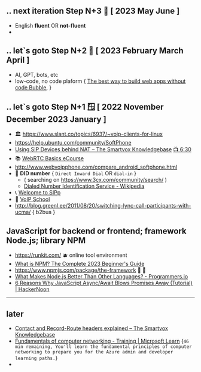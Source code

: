 ## .. next iteration Step N+3 🌟 [ 2023 May June ]
- English **fluent** OR **not-fluent**  
- 

## .. let`s goto Step N+2 🌟 [ 2023 February March April ]
- AI, GPT, bots, etc 
- low-code, no code plaform { [The best way to build web apps without code Bubble](https://bubble.io/),  } 

## .. let`s goto Step N+1 🪟 [ 2022 November December 2023 January ]
- 🏛️ https://www.slant.co/topics/6937/~voip-clients-for-linux
- https://help.ubuntu.com/community/SoftPhone 
- [Using SIP Devices behind NAT – The Smartvox Knowledgebase](https://kb.smartvox.co.uk/voip-sip/sip-devices-nat/)  [ 📺 6:30 ](https://www.youtube.com/watch?v=4dLJmZOcWFc)  
- 📚 [WebRTC Basics eCourse](https://webrtc.ventures/webrtc-basics-course/)  
- http://www.webvoipphone.com/compare_android_softphone.html
- 🎹 **DID number** { ```Direct Inward Dial``` OR ```dial-in``` } 
  - ( searching on https://www.3cx.com/community/search/ )
  - [Dialed Number Identification Service - Wikipedia](https://en.wikipedia.org/wiki/Dialed_Number_Identification_Service) 
- 📞 [Welcome to SIPp](https://sipp.sourceforge.net/) 
- 🧮 [VoIP School](https://www.voip.school/courses/enrolled/1362752) 
- http://blog.greenl.ee/2011/08/20/switching-lync-call-participants-with-ucma/ { b2bua } 

## JavaScript for backend or frontend; framework Node.js; library NPM 
- https://runkit.com/  🫐  online tool environment
- [What is NPM? The Complete 2023 Beginner's Guide](https://careerfoundry.com/en/blog/web-development/what-is-npm/) 
- https://www.npmjs.com/package/the-framework  🦌 🎍 
- [What Makes Node.js Better Than Other Languages? - Programmers.io](https://programmers.io/nodejs-programming-language/) 
- [6 Reasons Why JavaScript Async/Await Blows Promises Away (Tutorial) | HackerNoon](https://hackernoon.com/6-reasons-why-javascripts-async-await-blows-promises-away-tutorial-c7ec10518dd9) 



___
## later 
- [Contact and Record-Route headers explained – The Smartvox Knowledgebase](https://kb.smartvox.co.uk/opensips/contact-and-record-route-headers-explained/)
- [Fundamentals of computer networking - Training | Microsoft Learn](https://learn.microsoft.com/en-us/training/modules/network-fundamentals/) {```46 min remaining, You'll learn the fundamental principles of computer networking to prepare you for the Azure admin and developer learning paths.```}
- 
